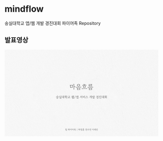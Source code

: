 # mindflow
숭실대학교 앱/웹 개발 경진대회 파이어족 Repository

## 발표영상
<a href="https://youtu.be/VFIr9d_AHn8">
  <img src="https://github.com/ssufire/mindflow/blob/main/docs/img/video_thumbnail.png?raw=true" />
</a>

